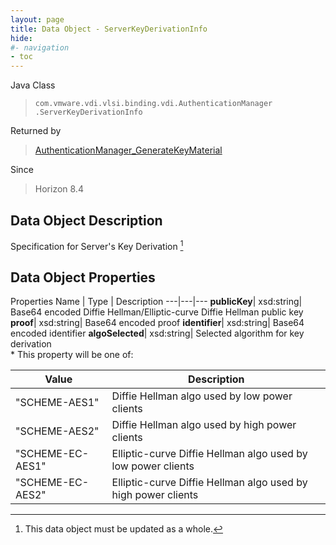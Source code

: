```yaml
---
layout: page
title: Data Object - ServerKeyDerivationInfo
hide:
#- navigation
- toc
---
```






Java Class
> `com.vmware.vdi.vlsi.binding.vdi.AuthenticationManager  .ServerKeyDerivationInfo`

Returned by
> [AuthenticationManager_GenerateKeyMaterial](vdi.AuthenticationManager.md#generateKeyMaterial)

Since
> Horizon 8.4


## Data Object Description

Specification for Server's Key Derivation
 [^167]



## Data Object Properties
Properties
Name |  Type |  Description
---|---|---
**publicKey**|  xsd:string|  Base64 encoded Diffie Hellman/Elliptic-curve Diffie Hellman public key
**proof**|  xsd:string|  Base64 encoded proof
**identifier**|  xsd:string|  Base64 encoded identifier
**algoSelected**|  xsd:string|  Selected algorithm for key derivation<br>* This property will be one of:<br><table><thead><tr><th>Value</th><th>Description</th></tr></thead><tbody><tr><td>"SCHEME-AES1"</td><td>Diffie Hellman algo used by low power clients</td></tr><tr><td>"SCHEME-AES2"</td><td>Diffie Hellman algo used by high power clients</td></tr><tr><td>"SCHEME-EC-AES1"</td><td>Elliptic-curve Diffie Hellman algo used by low power clients</td></tr><tr><td>"SCHEME-EC-AES2"</td><td>Elliptic-curve Diffie Hellman algo used by high power clients</td></tr></tbody></table>
 


 


[^167]: This data object must be updated as a whole.